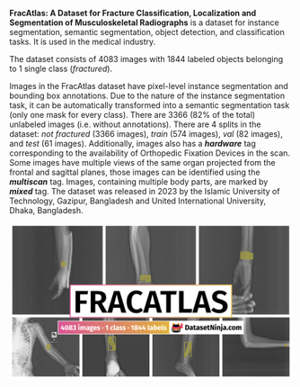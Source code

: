 **FracAtlas: A Dataset for Fracture Classification, Localization and Segmentation of Musculoskeletal Radiographs** is a dataset for instance segmentation, semantic segmentation, object detection, and classification tasks. It is used in the medical industry. 

The dataset consists of 4083 images with 1844 labeled objects belonging to 1 single class (*fractured*).

Images in the FracAtlas dataset have pixel-level instance segmentation and bounding box annotations. Due to the nature of the instance segmentation task, it can be automatically transformed into a semantic segmentation task (only one mask for every class). There are 3366 (82% of the total) unlabeled images (i.e. without annotations). There are 4 splits in the dataset: *not fractured* (3366 images), *train* (574 images), *val* (82 images), and *test* (61 images). Additionally, images also has a ***hardware*** tag corresponding to the availability of Orthopedic Fixation Devices in the scan. Some images have multiple views of the same organ projected from the frontal and sagittal planes, those images can be identified using the ***multiscan*** tag. Images, containing multiple body parts, are marked by ***mixed*** tag. The dataset was released in 2023 by the Islamic University of Technology, Gazipur, Bangladesh and United International University, Dhaka, Bangladesh.

<img src="https://github.com/dataset-ninja/frac-atlas/raw/main/visualizations/poster.png">
